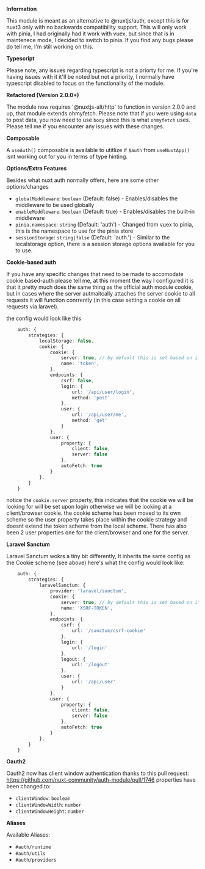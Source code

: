 **Information**

This module is meant as an alternative to @nuxtjs/auth, except this is for nuxt3 only with no backwards compatibility support. This will only work with pinia, I had originally had it work with vuex, but since that is in maintenece mode, I decided to switch to pinia. If you find any bugs please do tell me, I'm still working on this.

**Typescript**

Please note, any issues regarding typescript is not a priorty for me. If you're having issues with it it'll be noted but not a priority, I normally have typescript disabled to focus on the functionality of the module.

**Refactored (Version 2.0.0+)**

The module now requires '@nuxtjs-alt/http' to function in version 2.0.0 and up, that module extends ohmyfetch. Please note that if you were using `data` to post data, you now need to use `body` since this is what `ohmyfetch` uses.
Please tell me if you encounter any issues with these changes.

**Composable**

A `useAuth()` composable is available to utitlize if `$auth` from `useNuxtApp()` isnt working out for you in terms of type hinting. 

**Options/Extra Features**

Besides what nuxt auth normally offers, here are some other options/changes

- `globalMiddleware`: `boolean` (Default: false) - Enables/disables the middleware to be used globally
- `enableMiddleware`: `boolean` (Default: true) - Enables/disables the built-in middleware
- `pinia.namespace`: `string` (Default: 'auth') - Changed from vuex to pinia, this is the namespace to use for the pinia store
- `sessionStorage`: `string|false` (Default: 'auth.') - Similar to the localstorage option, there is a session storage options available for you to use.

**Cookie-based auth**

If you have any specific changes that need to be made to accomodate cookie based-auth please tell me, at this moment the way I configured it is that it pretty much does the same thing as the official auth module cookie, but in cases where the server autmaitcally attaches the server cookie to all requests it will function conrrently (in this case setting a cookie on all requests via laravel).

the config would look like this

```ts
    auth: {
        strategies: {
            localStorage: false,
            cookie: {
                cookie: {
                    server: true, // by default this is set based on if nuxt ssr is enabled
                    name: 'token',
                },
                endpoints: {
                    csrf: false,
                    login: { 
                        url: '/api/user/login', 
                        method: 'post' 
                    },
                    user: { 
                        url: '/api/user/me', 
                        method: 'get' 
                    }
                },
                user: {
                    property: {
                        client: false,
                        server: false
                    },
                    autoFetch: true
                }
            },
        }
    }
```

notice the `cookie.server` property, this indicates that the cookie we will be looking for will be set upon login otherwise we will be looking at a client/browser cookie.
the cookie scheme has been moved to its own scheme so the user property takes place within the cookie strategy and doesnt extend the token scheme from the local scheme. There has also been 2 user properties one for the client/browser and one for the server.

**Laravel Sanctum**

Laravel Sanctum wokrs a tiny bit differently, It inherits the same config as the Cookie scheme (see above) here's what the config would look like:

```ts
    auth: {
        strategies: {
            laravelSanctum: {
                provider: 'laravel/sanctum',
                cookie: {
                    server: true, // by default this is set based on if nuxt ssr is enabled
                    name: 'XSRF-TOKEN',
                },
                endpoints: {
                    csrf: { 
                        url: '/sanctum/csrf-cookie' 
                    },
                    login: { 
                        url: '/login' 
                    },
                    logout: { 
                        url: '/logout' 
                    },
                    user: { 
                        url: '/api/user' 
                    }
                },
                user: {
                    property: {
                        client: false,
                        server: false
                    },
                    autoFetch: true
                }
            },
        }
    }
```

**Oauth2**

Oauth2 now has client window authentication thanks to this pull request: https://github.com/nuxt-community/auth-module/pull/1746
properties have been changed to:
- `clientWindow`: `boolean`
- `clientWindowWidth`: `number`
- `clientWindowHeight`: `number`

**Aliases**

Available Aliases:
- `#auth/runtime`
- `#auth/utils`
- `#auth/providers`

